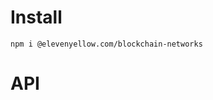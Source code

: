 # Install

```
npm i @elevenyellow.com/blockchain-networks
```

# API

<!--

### find({ symbol, name }) : array

```js
import { find } from '@elevenyellow.com/blockchain-networks'
const network = find({ symbol: 'BTC', name: 'testnet' })
```

Output

```json
{
    "symbol": "BTC",
    "names": ["testnet"],
    "config": [Object], // equivalent to: require('bitcoinjs-lib').networks.testnet
    "apiUrls": {
        "bitpay": [Array],
        "blockcypher": [Array]
    },
    "path": {
        "false": "m/44'/1'",
        "true": "m/49'/1'" // segwit
    }
}
```
-->
